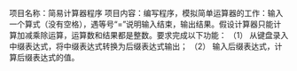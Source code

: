 项目名称：简易计算器程序
项目内容：编写程序，模拟简单运算器的工作：输入一个算式（没有空格），遇等号“=”说明输入结束，输出结果。假设计算器只能计算加减乘除运算，运算数和结果都是整数。要求完成以下功能： 
（1）	从键盘录入中缀表达式，将中缀表达式转换为后缀表达式输出；
（2）	输入后缀表达式，计算后缀表达式的值。
